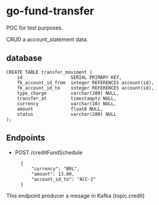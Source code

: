 # go-fund-transfer

POC for test purposes.

CRUD a account_statement data.

## database

    CREATE TABLE transfer_moviment (
        id                  SERIAL PRIMARY KEY,
        fk_account_id_from  integer REFERENCES account(id),
        fk_account_id_to    integer REFERENCES account(id),
        type_charge         varchar(200) NULL,
        transfer_at         timestamptz NULL,
        currency            varchar(10) NULL,   
        amount              float8 NULL,
        status              varchar(200) NULL
    );

## Endpoints

+ POST /creditFundSchedule

        {
            "currency": "BRL",
            "amount": 13.00,
            "account_id_to": "ACC-2"
        }

This endpoint producer a mesage in Kafka (topic.credit)